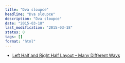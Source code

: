 ```yaml
---
title: "Dva sloupce"
headline: "Dva sloupce"
description: "Dva sloupce"
date: "2015-03-18"
last_modification: "2015-03-18"
status: 0
tags: []
format: "html"
---
```


<ul>
  <li><a href="https://css-tricks.com/left-and-right/">Left Half and Right Half Layout – Many Different Ways</a></li>
</ul>
